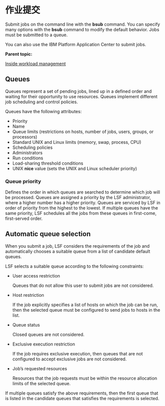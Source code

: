 # 作业提交

Submit jobs on the command line with the **bsub** command. You can specify many options with the **bsub** command to modify the default behavior. Jobs must be submitted to a queue.

You can also use the IBM Platform Application Center to submit jobs.

**Parent topic:**

[Inside workload management](https://www.ibm.com/support/knowledgecenter/SSWRJV_10.1.0/lsf_foundations/chap_lsf_inside_workload_management.html?view=kc)

## Queues

Queues represent a set of pending jobs, lined up in a defined order and waiting for their opportunity to use resources. Queues implement different job scheduling and control policies.

Queues have the following attributes:

- Priority
- Name
- Queue limits (restrictions on hosts, number of jobs, users, groups, or processors)
- Standard UNIX and Linux limits (memory, swap, process, CPU)
- Scheduling policies
- Administrators
- Run conditions
- Load-sharing threshold conditions
- UNIX **nice** value (sets the UNIX and Linux scheduler priority)

### Queue priority

Defines the order in which queues are searched to determine which job will be processed. Queues are assigned a priority by the LSF administrator, where a higher number has a higher priority. Queues are serviced by LSF in order of priority from the highest to the lowest. If multiple queues have the same priority, LSF schedules all the jobs from these queues in first-come, first-served order.

## Automatic queue selection

When you submit a job, LSF considers the requirements of the job and automatically chooses a suitable queue from a list of candidate default queues.

LSF selects a suitable queue according to the following constraints:

- User access restriction

  Queues that do not allow this user to submit jobs are not considered.

- Host restriction

  If the job explicitly specifies a list of hosts on which the job can be run, then the selected queue must be configured to send jobs to hosts in the list.

- Queue status

  Closed queues are not considered.

- Exclusive execution restriction

  If the job requires exclusive execution, then queues that are not configured to accept exclusive jobs are not considered.

- Job’s requested resources

  Resources that the job requests must be within the resource allocation limits of the selected queue.

If multiple queues satisfy the above requirements, then the first queue that is listed in the candidate queues that satisfies the requirements is selected.